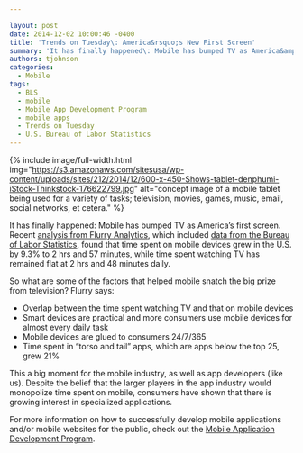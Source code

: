 ```yaml
---

layout: post
date: 2014-12-02 10:00:46 -0400
title: 'Trends on Tuesday\: America&rsquo;s New First Screen'
summary: 'It has finally happened\: Mobile has bumped TV as America&amp;#8217;s first screen. Recent analysis from Flurry Analytics,&nbsp;which included data from the Bureau of Labor Statistics,&nbsp;found that time spent on mobile devices grew in the U.S. by 9.3% to 2 hrs and 57 minutes, while time spent watching&nbsp;TV has remained flat at 2 hrs and 48'
authors: tjohnson
categories:
  - Mobile
tags:
  - BLS
  - mobile
  - Mobile App Development Program
  - mobile apps
  - Trends on Tuesday
  - U.S. Bureau of Labor Statistics
---
```



{% include image/full-width.html img="https://s3.amazonaws.com/sitesusa/wp-content/uploads/sites/212/2014/12/600-x-450-Shows-tablet-denphumi-iStock-Thinkstock-176622799.jpg" alt="concept image of a mobile tablet being used for a variety of tasks; television, movies, games, music, email, social networks, et cetera." %} 

It has finally happened: Mobile has bumped TV as America&#8217;s first screen. Recent [analysis from Flurry Analytics](http://www.flurry.com/blog/flurry-insights/mobile-television-we-interrupt-broadcast-again#.VHyqPofinAi), which included [data from the Bureau of Labor Statistics](http://www.bls.gov/TUS/CHARTS/LEISURE.HTM), found that time spent on mobile devices grew in the U.S. by 9.3% to 2 hrs and 57 minutes, while time spent watching TV has remained flat at 2 hrs and 48 minutes daily.

So what are some of the factors that helped mobile snatch the big prize from television? Flurry says:

  * Overlap between the time spent watching TV and that on mobile devices
  * Smart devices are practical and more consumers use mobile devices for almost every daily task
  * Mobile devices are glued to consumers 24/7/365
  * Time spent in “torso and tail” apps, which are apps below the top 25, grew 21%

This a big moment for the mobile industry, as well as app developers (like us). Despite the belief that the larger players in the app industry would monopolize time spent on mobile, consumers have shown that there is growing interest in specialized applications.

For more information on how to successfully develop mobile applications and/or mobile websites for the public, check out the [Mobile Application Development Program](https://www.WHATEVER/resources/mobile-application-development-program/ "Mobile Application Development Program").